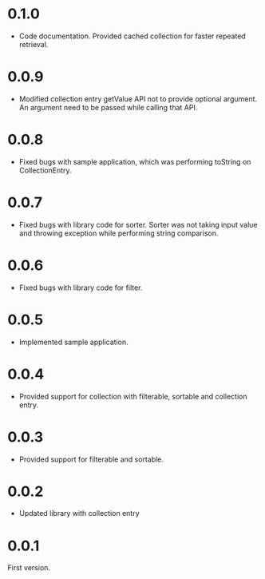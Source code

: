 # 0.1.0
- Code documentation. Provided cached collection for faster repeated retrieval.
# 0.0.9 
- Modified collection entry getValue API not to provide optional argument. An argument need to be passed while calling that API.
# 0.0.8
- Fixed bugs with sample application, which was performing toString on CollectionEntry.
# 0.0.7
- Fixed bugs with library code for sorter. 
Sorter was not taking input value and throwing exception while performing string comparison.
# 0.0.6
- Fixed bugs with library code for filter.
# 0.0.5
- Implemented sample application.
# 0.0.4
- Provided support for collection with filterable, sortable and collection entry.
# 0.0.3
- Provided support for filterable and sortable.
# 0.0.2
-   Updated library with collection entry
# 0.0.1

First version.